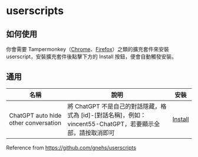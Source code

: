 # userscripts

## 如何使用

你會需要 Tampermonkey（[Chrome](https://chrome.google.com/webstore/detail/tampermonkey/dhdgffkkebhmkfjojejmpbldmpobfkfo)、[Firefox](https://addons.mozilla.org/zh-TW/firefox/addon/tampermonkey/)）之類的擴充套件來安裝 userscript，安裝擴充套件後點擊下方的 Install 按鈕，便會自動觸發安裝。

## 通用

| 名稱                                 | 說明                                                                                                       | 安裝                                                                                                           |
| ------------------------------------ | ---------------------------------------------------------------------------------------------------------- | -------------------------------------------------------------------------------------------------------------- |
| ChatGPT auto hide other conversation | 將 ChatGPT 不是自己的對話隱藏，格式為 [id]-[對話名稱]，例如：vincent55-ChatGPT，若要顯示全部，請按取消即可 | [Install](https://github.com/Vincent550102/userscripts/raw/main/ChatGPT-auto-hidden-othe-conversation.user.js) |

Reference from https://github.com/gnehs/userscripts
